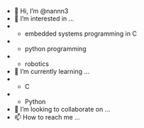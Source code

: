 - 👋 Hi, I’m @nannn3
- 👀 I’m interested in ...
-   * embedded systems programming in C
-   * python programming
-   * robotics
- 🌱 I’m currently learning ...
-   * C
-   * Python
- 💞️ I’m looking to collaborate on ...
- 📫 How to reach me ...

<!---
nannn3/nannn3 is a ✨ special ✨ repository because its `README.md` (this file) appears on your GitHub profile.
You can click the Preview link to take a look at your changes.
--->
